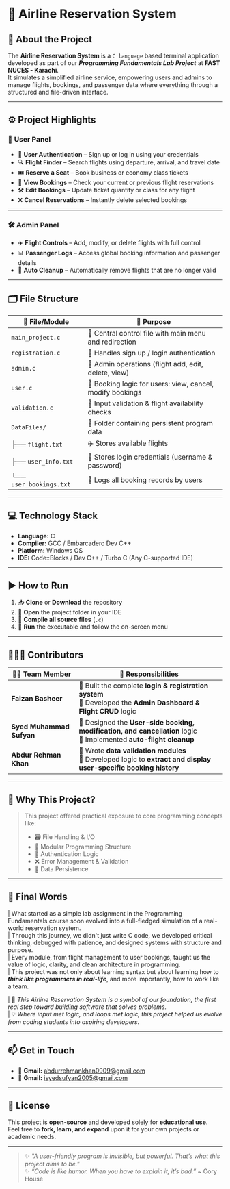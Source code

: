 # 🛫 **Airline Reservation System**  

## 📘 **About the Project**
The **Airline Reservation System** is a `C language` based terminal application developed as part of our ***Programming Fundamentals Lab Project*** at **FAST NUCES - Karachi**.  
It simulates a simplified airline service, empowering users and admins to manage flights, bookings, and passenger data where everything through a structured and file-driven interface.

---

## ⚙️ **Project Highlights**

### 👤 **User Panel**
- 🔐 **User Authentication** – Sign up or log in using your credentials  
- 🔍 **Flight Finder** – Search flights using departure, arrival, and travel date  
- 🎟️ **Reserve a Seat** – Book business or economy class tickets  
- 📄 **View Bookings** – Check your current or previous flight reservations  
- 🛠️ **Edit Bookings** – Update ticket quantity or class for any flight  
- ❌ **Cancel Reservations** – Instantly delete selected bookings

---

### 🛠️ **Admin Panel**
- ✈️ **Flight Controls** – Add, modify, or delete flights with full control  
- 📊 **Passenger Logs** – Access global booking information and passenger details  
- 🧹 **Auto Cleanup** – Automatically remove flights that are no longer valid

---

## 🗂 **File Structure**

| 📄 **File/Module**       | 🧠 **Purpose**                                                                 |
|--------------------------|--------------------------------------------------------------------------------|
| `main_project.c`         | 🧭 Central control file with main menu and redirection                         |
| `registration.c`         | 👤 Handles sign up / login authentication                                       |
| `admin.c`                | 🛫 Admin operations (flight add, edit, delete, view)                           |
| `user.c`                 | 🎫 Booking logic for users: view, cancel, modify bookings                      |
| `validation.c`           | 🧾 Input validation & flight availability checks                               |
| `DataFiles/`             | 📁 Folder containing persistent program data                                   |
| ├── `flight.txt`         | ✈️ Stores available flights                                                     |
| ├── `user_info.txt`      | 👥 Stores login credentials (username & password)                              |
| └── `user_bookings.txt`  | 🧳 Logs all booking records by users                                           |

---

## 💻 **Technology Stack**

- **Language:** C  
- **Compiler:** GCC / Embarcadero Dev C++  
- **Platform:** Windows OS  
- **IDE:** Code::Blocks / Dev C++ / Turbo C (Any C-supported IDE)  

---

## ▶️ **How to Run**

1. 📥 **Clone** or **Download** the repository  
2. 📂 **Open** the project folder in your IDE  
3. 🔧 **Compile all source files** (`.c`)  
4. 🏃 **Run** the executable and follow the on-screen menu

---

## 🧑‍🤝‍🧑 **Contributors**

| 👨‍💻 **Team Member**        | 🧠 **Responsibilities**                                                                                   |
|----------------------------|------------------------------------------------------------------------------------------------------------|
| **Faizan Basheer**         | 🔸 Built the complete **login & registration system** <br> 🔸 Developed the **Admin Dashboard & Flight CRUD** logic |
| **Syed Muhammad Sufyan**   | 🔸 Designed the **User-side booking, modification, and cancellation** logic <br> 🔸 Implemented **auto-flight cleanup** |
| **Abdur Rehman Khan**      | 🔸 Wrote **data validation modules** <br> 🔸 Developed logic to **extract and display user-specific booking history** |

---

## 🎯 **Why This Project?**

> This project offered practical exposure to core programming concepts like:
> - 🗃️ File Handling & I/O  
> - 🧩 Modular Programming Structure  
> - 🔐 Authentication Logic  
> - ❌ Error Management & Validation  
> - 📂 Data Persistence  

---

## 🧾 Final Words

| What started as a simple lab assignment in the Programming Fundamentals course soon evolved into a full-fledged simulation of a real-world reservation system.  
| Through this journey, we didn't just write C code, we developed critical thinking, debugged with patience, and designed systems with structure and purpose.  
| Every module, from flight management to user bookings, taught us the value of logic, clarity, and clean architecture in programming.  
| This project was not only about learning syntax but about learning how to **_think like programmers in real-life_**, and more importantly, how to work like a team.  

| 🛫 *This Airline Reservation System is a symbol of our foundation, the first real step toward building software that solves problems.*  
| 💡 *Where input met logic, and loops met logic,  this project helped us evolve from coding students into aspiring developers.* 


---

## 📫 **Get in Touch**

- 📧 **Gmail:** [abdurrehmankhan0909@gmail.com](mailto:abdurrehmankhan0909@gmail.com)  
- 📧 **Gmail:** [isyedsufyan2005@gmail.com](mailto:isyedsufyan2005@gmail.com) 

---

## 📜 **License**

This project is **open-source** and developed solely for **educational use**.  
Feel free to **fork, learn, and expand** upon it for your own projects or academic needs.

---

> ✨ *"A user-friendly program is invisible, but powerful. That’s what this project aims to be."*  
> ✨ *“Code is like humor. When you have to explain it, it’s bad.”*  ~ Cory House
